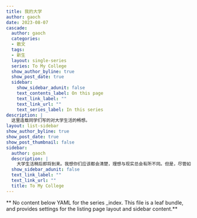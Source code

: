```yaml
---
title: 我的大学
author: gaoch
date: 2023-08-07
cascade:
  author: gaoch
  categories:
  - 散文
  tags:
  - 新生
  layout: single-series
  series: To My College
  show_author_byline: true
  show_post_date: true
  sidebar:
    show_sidebar_adunit: false
    text_contents_label: On this page
    text_link_label: ""
    text_link_url: ""
    text_series_label: In this series
description: |
  这里连载同学们写的对大学生活的畅想。
layout: list-sidebar
show_author_byline: true
show_post_date: true
show_post_thumbnail: false
sidebar:
  author: gaoch
  description: |
    大学生活稍后即将到来。我想你们应该都会清楚，理想与现实总会有所不同。但是，尽管如此，我们还是应该“志存高远”，有一个远大的理想。因为，人如果没有理想，那跟咸鱼有什么区别呢？我们常说，不忘初心牢记使命。在开学前这个时候，思考和描绘一下自己大学的使命正当其时。
  show_sidebar_adunit: false
  text_link_label: ""
  text_link_url: ""
  title: To My College
---
```


** No content below YAML for the series _index. This file is a leaf bundle, and provides settings for the listing page layout and sidebar content.**
